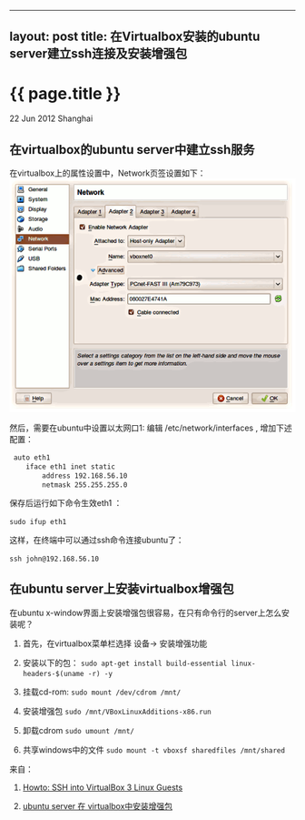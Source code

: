 
---
layout: post
title: 在Virtualbox安装的ubuntu server建立ssh连接及安装增强包
---

{{ page.title }}
================

<p class="meta">22 Jun 2012 Shanghai </p>

在virtualbox的ubuntu server中建立ssh服务
----------------------------------------

在virtualbox上的属性设置中，Network页签设置如下：
![virtualbox 属性设置](/assets/images/posts/vbox-adapter2.png)

然后，需要在ubuntu中设置以太网口1: 编辑 /etc/network/interfaces , 增加下述配置：

<pre><code>	auto eth1
	iface eth1 inet static
		address 192.168.56.10
		netmask 255.255.255.0
</code></pre>

保存后运行如下命令生效eth1 ：

`sudo ifup eth1`

这样，在终端中可以通过ssh命令连接ubuntu了：

`ssh john@192.168.56.10`


在ubuntu server上安装virtualbox增强包
-------------------------------------

在ubuntu x-window界面上安装增强包很容易，在只有命令行的server上怎么安装呢？

1. 首先，在virtualbox菜单栏选择 设备-> 安装增强功能

2. 安装以下的包：
	`sudo apt-get install build-essential linux-headers-$(uname -r) -y`

3. 挂载cd-rom: 
	`sudo mount /dev/cdrom /mnt/`

4. 安装增强包
	`sudo /mnt/VBoxLinuxAdditions-x86.run`

5. 卸载cdrom
	`sudo umount /mnt/`

6. 共享windows中的文件
	`sudo mount -t vboxsf sharedfiles /mnt/shared`

来自：

1. [Howto: SSH into VirtualBox 3 Linux Guests](http://muffinresearch.co.uk/archives/2010/02/08/howto-ssh-into-virtualbox-3-linux-guests/)

2. [ubuntu server 在 virtualbox中安装增强包](http://luzl.iteye.com/blog/1010597)
